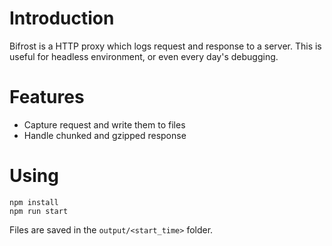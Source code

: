 # Introduction
Bifrost is a HTTP proxy which logs request and response to a server. This is useful for headless environment, or even every day's debugging.

# Features

* Capture request and write them to files
* Handle chunked and gzipped response

# Using

```
npm install
npm run start
```

Files are saved in the `output/<start_time>` folder. 